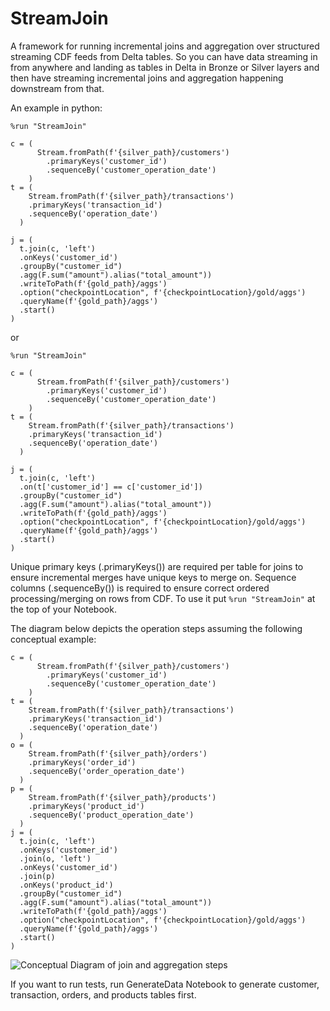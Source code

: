 # StreamJoin

A framework for running incremental joins and aggregation over structured streaming CDF feeds from Delta tables.
So you can have data streaming in from anywhere and landing as tables in Delta in Bronze or Silver layers and then have streaming incremental joins and aggregation happening downstream from that.

An example in python:
```
%run "StreamJoin"

c = (
      Stream.fromPath(f'{silver_path}/customers')
        .primaryKeys('customer_id')
        .sequenceBy('customer_operation_date')
    )
t = (
    Stream.fromPath(f'{silver_path}/transactions')
    .primaryKeys('transaction_id')
    .sequenceBy('operation_date')
  )

j = (
  t.join(c, 'left')
  .onKeys('customer_id')
  .groupBy("customer_id")
  .agg(F.sum("amount").alias("total_amount"))
  .writeToPath(f'{gold_path}/aggs')
  .option("checkpointLocation", f'{checkpointLocation}/gold/aggs')
  .queryName(f'{gold_path}/aggs')
  .start()
)
```
or
```
%run "StreamJoin"

c = (
      Stream.fromPath(f'{silver_path}/customers')
        .primaryKeys('customer_id')
        .sequenceBy('customer_operation_date')
    )
t = (
    Stream.fromPath(f'{silver_path}/transactions')
    .primaryKeys('transaction_id')
    .sequenceBy('operation_date')
  )

j = (
  t.join(c, 'left')
  .on(t['customer_id'] == c['customer_id'])
  .groupBy("customer_id")
  .agg(F.sum("amount").alias("total_amount"))
  .writeToPath(f'{gold_path}/aggs')
  .option("checkpointLocation", f'{checkpointLocation}/gold/aggs')
  .queryName(f'{gold_path}/aggs')
  .start()
)
```
Unique primary keys (.primaryKeys()) are required per table for joins to ensure incremental merges have unique keys to merge on.
Sequence columns (.sequenceBy()) is required to ensure correct ordered processing/merging on rows from CDF.
To use it put
```%run "StreamJoin"```
at the top of your Notebook.

The diagram below depicts the operation steps assuming the following conceptual example:
```
c = (
      Stream.fromPath(f'{silver_path}/customers')
        .primaryKeys('customer_id')
        .sequenceBy('customer_operation_date')
    )
t = (
    Stream.fromPath(f'{silver_path}/transactions')
    .primaryKeys('transaction_id')
    .sequenceBy('operation_date')
  )
o = (
    Stream.fromPath(f'{silver_path}/orders')
    .primaryKeys('order_id')
    .sequenceBy('order_operation_date')
  )
p = (
    Stream.fromPath(f'{silver_path}/products')
    .primaryKeys('product_id')
    .sequenceBy('product_operation_date')
  )
j = (
  t.join(c, 'left')
  .onKeys('customer_id')
  .join(o, 'left')
  .onKeys('customer_id')
  .join(p)
  .onKeys('product_id')
  .groupBy("customer_id")
  .agg(F.sum("amount").alias("total_amount"))
  .writeToPath(f'{gold_path}/aggs')
  .option("checkpointLocation", f'{checkpointLocation}/gold/aggs')
  .queryName(f'{gold_path}/aggs')
  .start()
)
```
![Conceptual Diagram of join and aggregation steps](https://raw.githubusercontent.com/LeoneGarage/StreamJoin/main/StreamJoin.png)

If you want to run tests, run GenerateData Notebook to generate customer, transaction, orders, and products tables first.
